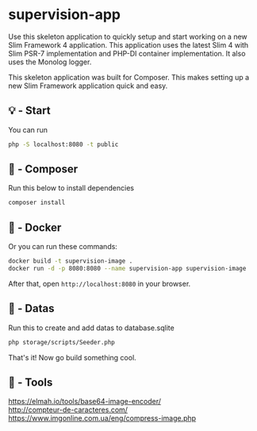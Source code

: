 # supervision-app

Use this skeleton application to quickly setup and start working on a new Slim Framework 4 application. This application uses the latest Slim 4 with Slim PSR-7 implementation and PHP-DI container implementation. It also uses the Monolog logger.

This skeleton application was built for Composer. This makes setting up a new Slim Framework application quick and easy.

## 💡 - Start
You can run
```bash
php -S localhost:8080 -t public
```

## 🎼 - Composer
Run this below to install dependencies
```bash
composer install
```

## 🐋 - Docker
Or you can run these commands:
```bash
docker build -t supervision-image .
docker run -d -p 8080:8080 --name supervision-app supervision-image
```
After that, open `http://localhost:8080` in your browser.

## 💾 - Datas
Run this to create and add datas to database.sqlite
```bash
php storage/scripts/Seeder.php
```

That's it! Now go build something cool.

## 🔧 - Tools
https://elmah.io/tools/base64-image-encoder/<br>
http://compteur-de-caracteres.com/<br>
https://www.imgonline.com.ua/eng/compress-image.php<br>